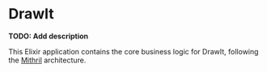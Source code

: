 # DrawIt

**TODO: Add description**

This Elixir application contains the core business logic for DrawIt, following the [Mithril](https://github.com/danielberkompas/mithril) architecture.
